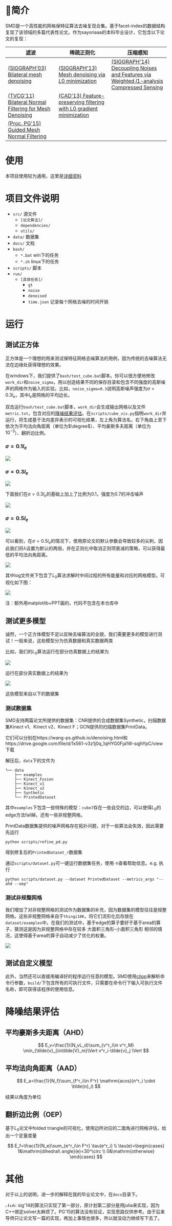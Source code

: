 # 🌈简介

SMD是一个高性能的网格保特征算法去噪复现合集。基于facet-index的数据结构复现了该领域的多篇代表性论文。作为sayoriaaa的本科毕业设计，它包含以下论文的复现：

| 滤波                                                         | 稀疏正则化                                                   | 压缩感知                                                     |
| ------------------------------------------------------------ | ------------------------------------------------------------ | ------------------------------------------------------------ |
| [(SIGGRAPH'03) Bilateral mesh denoising](https://dl.acm.org/doi/10.1145/882262.882368) | [(SIGGRAPH'13) Mesh denoising via *L*0 minimization](https://dl.acm.org/doi/10.1145/2461912.2461965) | [(SIGGRAPH'14) Decoupling Noises and Features via Weighted *l*1-analysis Compressed Sensing](http://staff.ustc.edu.cn/~lgliu/Projects/2014_DecouplingNoise/default.htm) |
| [(TVCG'11) Bilateral Normal Filtering for Mesh Denoising](https://dl.acm.org/doi/10.1109/TVCG.2010.264) | [(CAD'13) Feature-preserving filtering with L0 gradient minimization](https://dl.acm.org/doi/10.1016/j.cag.2013.10.025) |                                                              |
| [(Proc. PG'15) Guided Mesh Normal Filtering](http://staff.ustc.edu.cn/~juyong/GuidedFilter.html) |                                                              |                                                              |



# 使用

本项目使用较为通用，这里是[详细资料](docs/usage.md)

# 项目文件说明

- `src/` 源文件
  - `[论文算法]/`
  - `dependencies/` 
  - `utils/` 
- `data/` 数据集
- `docs/` 文档
- `bash/`
  - `*.bat` win下的任务
  - `*.sh` linux下的任务
- `scripts/` 脚本
- `run/`
  - `[具体任务]/`
    - `gt`
    - `noise`
    - `denoised`
    - `time.json` 记录每个网格去噪的时间开销



# 运行

## 测试正方体

正方体是一个理想的用来测试保特征网格去噪算法的用例，因为传统的去噪算法无法在边缘处获得理想的效果。

在windows下，我们提供了`bash/test_cube.bat`脚本。你可以很方便地修改`work_dir`和`noise_sigma`，用以创造结果不同的保存目录和包含不同强度的高斯噪声的网格作为输入的实验。比如，`noise_sigma=0.3`说明高斯噪声强度为$\sigma=0.3l_e$，其中$l_e$是网格的平均边长。

双击运行`bash/test_cube.bat`脚本，`work_dir`会生成输出网格以及文件`metric.txt`，包含对应的[降噪结果评估](#降噪结果评估)。在`scripts/cube_vis.py`指明`work_dir`并运行，将生成基于法向差异表示的可视化结果，左上角为算法名，右下角由上至下依次为平均法向角距离（单位为$\degree$）、平均豪斯多夫距离（单位为$10^{-3}$）、翻折边比例。

### $\sigma=0.1l_e$

![](imgs/cube1.png)

### $\sigma=0.3l_e$

![](imgs/cube3.png)

下面我们在$\sigma=0.3l_e$的基础上加上了比例为$0.1$，强度为$0.7$的冲击噪声

![](imgs/cube3i.png)

### $\sigma=0.5l_e$

![](imgs/cube5.png)

可以看到，在$\sigma=0.5l_e$的情况下，使用原论文的默认参数会导致较多的尖刺，因此我们将$\lambda$设置为默认的两倍，并在正则化中取消正则项衰减的策略，可以获得最低的平均法向角距离。

![](imgs/cube5m.png)

其中log文件夹下包含了$L_0$算法求解时中间过程的所有能量和对应的网格模型。可视化如下图：

![](imgs/r.png)

注：额外用matplotlib+PPT画的，代码不包含在本仓库中

## 测试更多模型

诚然，一个正方体模型不足以反映去噪算法的全貌，我们需要更多的模型进行测试！一般来说，这些模型分为仿真数据和真实数据两类

比如，我们的$L_0$算法运行在部分仿真数据上的结果为

![](imgs/l0_syn.png)

运行在部分真实数据上的结果为

![](imgs/l0_real.jpg)

这些模型来自以下的数据集

### 测试数据集

SMD支持两篇论文所提供的数据集：CNR提供的合成数据集Synthetic，扫描数据集Kinect v1、Kinect v2、Kinect F；GCN提供的扫描数据集PrintData。

它们可以分别在https://wang-ps.github.io/denoising.html和https://drive.google.com/file/d/1x561-v3z1j0q_1qHYG0Fja1W-sqjhYpC/view下载

解压后，`data`下的文件为

```
└── data
    ├── examples
    ├── Kinect_Fusion
    ├── Kinect_v1
    ├── Kinect_v2
    ├── Synthetic
    └── PrintedDataset
```

其中`examples`下包含一些特殊的模型：`cube7`存在一些自交的边，可以使得$L_0$的edge方法fail掉。还有一些非规整网格。

PrintData数据集提供的噪声网格存在拓扑问题，对于一些算法会失效，因此需要先运行

```
python scripts/refine_pd.py
```

得到修复后的`PrintedDataset_r`数据集

通过`scripts/dataset.py`可一键运行数据集任务，使用`-h`查看帮助信息。e.g. 执行

```
python scripts/dataset.py --dataset PrintedDataset --metrics_args "--ahd --oep"
```

### 测试非规整网格

我们增加了对非规整网格的测试作为数据集的补充，因为数据集的模型往往是规整网格。这些非规整网格来自于`thingi10K`，将它们流形化后存放在`dataset/examples`中。在我们的测试中，基于edge的算子要好于基于area的算子，猜测这是因为非规整网格中存在较多 大面积三角形-小面积三角形 相邻的情况，这使得基于area的算子自动减少了优化的权重。

![](imgs/ir1.png)

## 测试自定义模型

此外，当然还可以直接用编译好的程序运行任意的模型。SMD使用[clipp](https://github.com/muellan/clipp)来解析命令行参数，`build/`下包含所有的可执行文件，只需要在命令行下输入可执行文件名称，即可获得该程序的使用信息。


# 降噪结果评估

## 平均豪斯多夫距离（AHD）

$$
E_v=\frac{1}{N_vL_d}\sum_{v^r_i\in v^r_M}
\min_{\tilde{v}_j\in\tilde{V}_m}\Vert v^r_i-\tilde{v}_j \Vert
$$

## 平均法向角距离（AAD）

$$
E_a=\frac{1}{N_f}\sum_{f^r_i\in F^r} \mathrm{acos}(n^r_i \cdot \tilde{n}_i)
$$

结果以角度为单位

## 翻折边比例（OEP）

基于$L_0$论文中folded triangle的可视化，使用边所对应的二面角进行网格评估，给出一个定量度量

$$
E_f=\frac{1}{N_e}\sum_{e^r_i\in F^r} \tau(e^r_i)
\\
\tau(e)=\begin{cases}
1&\mathrm{dihedral\ angle}(e)<30^\circ
\\
0&\mathrm{otherwise}
\end{cases}
$$

# 其他

对于以上的说明，进一步的解释在我的毕业论文中，在`docs`目录下。

$\mathcal{Note:}$ sig'14的算法只实现了第一部分，原计划第二部分是用julia来实现，因为C++绑定solver太麻烦了。PG'15的算法没有验证，实现思路仅供参考。由于后来导师只让论文写一篇的实现，再加上事情也很多，所以就没动力继续写下去了。



